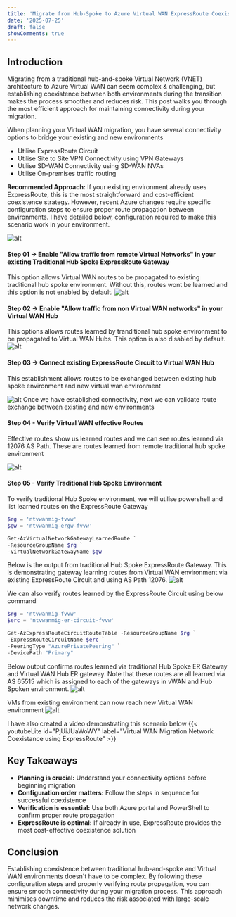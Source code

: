 ```yaml
---
title: 'Migrate from Hub-Spoke to Azure Virtual WAN ExpressRoute Coexistence Guide'
date: '2025-07-25'
draft: false
showComments: true
---
```


## Introduction 
Migrating from a traditional hub-and-spoke Virtual Network (VNET) architecture to Azure Virtual WAN can seem complex & challenging, but establishing coexistence between both environments during the transition makes the process smoother and reduces risk. This post walks you through the most efficient approach for maintaining connectivity during your migration.

When planning your Virtual WAN migration, you have several connectivity options to bridge your existing and new environments
- Utilise ExpressRoute Circuit 
- Utilise Site to Site VPN Connectivity using VPN Gateways
- Utilise SD-WAN Connectivity using SD-WAN NVAs 
- Utilise On-premises traffic routing 

**Recommended Approach:** If your existing environment already uses ExpressRoute, this is the most straightforward and cost-efficient coexistence strategy. However, recent Azure changes require specific configuration steps to ensure proper route propagation between environments. I have detailed below, configuration required to make this scenario work in your environment.

![alt](20250717221602.png)

#### Step 01 -> Enable "Allow traffic from remote Virtual Networks" in your existing Traditional Hub Spoke ExpressRoute Gateway 
This option allows Virtual WAN routes to be propagated to existing traditional hub spoke environment. Without this, routes wont be learned and this option is not enabled by default. 
![alt](20250717223030.png)

#### Step 02 -> Enable "Allow traffic from non Virtual WAN networks" in your Virtual WAN Hub 
This options allows routes learned by tranditional hub spoke environment to be propagated to Virtual WAN Hubs. This option is also disabled by default. 
![alt](20250717223316.png)

#### Step 03 -> Connect existing ExpressRoute Circuit to Virtual WAN Hub 
This establishment allows routes to be exchanged between existing hub spoke environment and new virtual wan environment 

![alt](20250717223647.png)
Once we have established connectivity, next we can validate route exchange between existing and new environments 

#### Step 04 - Verify Virtual WAN effective Routes 
Effective routes show us learned routes and we can see routes learned via 12076 AS Path. These are routes learned from remote traditional hub spoke environment 

![alt](20250717224027.png)

#### Step 05 - Verify Traditional Hub Spoke Environment 
To verify traditional Hub Spoke environment, we will utilise powershell and list learned routes on the ExpressRoute Gateway 
```powershell 
$rg = 'ntvwanmig-fvvw'
$gw = 'ntvwanmig-ergw-fvvw'

Get-AzVirtualNetworkGatewayLearnedRoute `
-ResourceGroupName $rg `
-VirtualNetworkGatewayName $gw
```

Below is the output from traditional Hub Spoke ExpressRoute Gateway. This is demonstrating gateway learning routes from Virtual WAN environment via existing ExpressRoute Circuit and using AS Path 12076. 
![alt](20250717224353.png)

We can also verify routes learned by the ExpressRoute Circuit using below command 
```powershell 
$rg = 'ntvwanmig-fvvw'
$erc = 'ntvwanmig-er-circuit-fvvw'

Get-AzExpressRouteCircuitRouteTable -ResourceGroupName $rg `
-ExpressRouteCircuitName $erc `
-PeeringType "AzurePrivatePeering" `
-DevicePath "Primary"
```

Below output confirms routes learned via traditional Hub Spoke ER Gateway and Virtual WAN Hub ER gateway. Note that these routes are all learned via AS 65515 which is assigned to each of the gateways in vWAN and Hub Spoken environment. 
![alt](20250717224720.png)

VMs from existing environment can now reach new Virtual WAN environment 
![alt](20250717230346.png)

I have also created a video demonstrating this scenario below
{{< youtubeLite id="PjUiJUaWoWY" label="Virtual WAN Migration Network Coexistance using ExpressRoute" >}}


## Key Takeaways
- **Planning is crucial:** Understand your connectivity options before beginning migration
- **Configuration order matters:** Follow the steps in sequence for successful coexistence
- **Verification is essential:** Use both Azure portal and PowerShell to confirm proper route propagation
- **ExpressRoute is optimal:** If already in use, ExpressRoute provides the most cost-effective coexistence solution

## Conclusion
Establishing coexistence between traditional hub-and-spoke and Virtual WAN environments doesn't have to be complex. By following these configuration steps and properly verifying route propagation, you can ensure smooth connectivity during your migration process. This approach minimises downtime and reduces the risk associated with large-scale network changes.